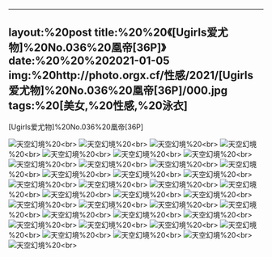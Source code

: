 ﻿---
layout:%20post
title:%20%20《[Ugirls爱尤物]%20No.036%20凰帝[36P]》
date:%20%20%202021-01-05
img:%20http://photo.orgx.cf/性感/2021/[Ugirls爱尤物]%20No.036%20凰帝[36P]/000.jpg
tags:%20[美女,%20性感,%20泳衣]
---

[Ugirls爱尤物]%20No.036%20凰帝[36P]



![天空幻境](http://photo.orgx.cf/性感/2021/[Ugirls爱尤物]%20No.036%20凰帝[36P]/001.jpg%20''天空幻境'')%20<br>
![天空幻境](http://photo.orgx.cf/性感/2021/[Ugirls爱尤物]%20No.036%20凰帝[36P]/002.jpg%20''天空幻境'')%20<br>
![天空幻境](http://photo.orgx.cf/性感/2021/[Ugirls爱尤物]%20No.036%20凰帝[36P]/003.jpg%20''天空幻境'')%20<br>
![天空幻境](http://photo.orgx.cf/性感/2021/[Ugirls爱尤物]%20No.036%20凰帝[36P]/004.jpg%20''天空幻境'')%20<br>
![天空幻境](http://photo.orgx.cf/性感/2021/[Ugirls爱尤物]%20No.036%20凰帝[36P]/005.jpg%20''天空幻境'')%20<br>
![天空幻境](http://photo.orgx.cf/性感/2021/[Ugirls爱尤物]%20No.036%20凰帝[36P]/006.jpg%20''天空幻境'')%20<br>
![天空幻境](http://photo.orgx.cf/性感/2021/[Ugirls爱尤物]%20No.036%20凰帝[36P]/007.jpg%20''天空幻境'')%20<br>
![天空幻境](http://photo.orgx.cf/性感/2021/[Ugirls爱尤物]%20No.036%20凰帝[36P]/008.jpg%20''天空幻境'')%20<br>
![天空幻境](http://photo.orgx.cf/性感/2021/[Ugirls爱尤物]%20No.036%20凰帝[36P]/009.jpg%20''天空幻境'')%20<br>
![天空幻境](http://photo.orgx.cf/性感/2021/[Ugirls爱尤物]%20No.036%20凰帝[36P]/010.jpg%20''天空幻境'')%20<br>
![天空幻境](http://photo.orgx.cf/性感/2021/[Ugirls爱尤物]%20No.036%20凰帝[36P]/011.jpg%20''天空幻境'')%20<br>
![天空幻境](http://photo.orgx.cf/性感/2021/[Ugirls爱尤物]%20No.036%20凰帝[36P]/012.jpg%20''天空幻境'')%20<br>
![天空幻境](http://photo.orgx.cf/性感/2021/[Ugirls爱尤物]%20No.036%20凰帝[36P]/013.jpg%20''天空幻境'')%20<br>
![天空幻境](http://photo.orgx.cf/性感/2021/[Ugirls爱尤物]%20No.036%20凰帝[36P]/014.jpg%20''天空幻境'')%20<br>
![天空幻境](http://photo.orgx.cf/性感/2021/[Ugirls爱尤物]%20No.036%20凰帝[36P]/015.jpg%20''天空幻境'')%20<br>
![天空幻境](http://photo.orgx.cf/性感/2021/[Ugirls爱尤物]%20No.036%20凰帝[36P]/016.jpg%20''天空幻境'')%20<br>
![天空幻境](http://photo.orgx.cf/性感/2021/[Ugirls爱尤物]%20No.036%20凰帝[36P]/017.jpg%20''天空幻境'')%20<br>
![天空幻境](http://photo.orgx.cf/性感/2021/[Ugirls爱尤物]%20No.036%20凰帝[36P]/018.jpg%20''天空幻境'')%20<br>
![天空幻境](http://photo.orgx.cf/性感/2021/[Ugirls爱尤物]%20No.036%20凰帝[36P]/019.jpg%20''天空幻境'')%20<br>
![天空幻境](http://photo.orgx.cf/性感/2021/[Ugirls爱尤物]%20No.036%20凰帝[36P]/020.jpg%20''天空幻境'')%20<br>
![天空幻境](http://photo.orgx.cf/性感/2021/[Ugirls爱尤物]%20No.036%20凰帝[36P]/021.jpg%20''天空幻境'')%20<br>
![天空幻境](http://photo.orgx.cf/性感/2021/[Ugirls爱尤物]%20No.036%20凰帝[36P]/022.jpg%20''天空幻境'')%20<br>
![天空幻境](http://photo.orgx.cf/性感/2021/[Ugirls爱尤物]%20No.036%20凰帝[36P]/023.jpg%20''天空幻境'')%20<br>
![天空幻境](http://photo.orgx.cf/性感/2021/[Ugirls爱尤物]%20No.036%20凰帝[36P]/024.jpg%20''天空幻境'')%20<br>
![天空幻境](http://photo.orgx.cf/性感/2021/[Ugirls爱尤物]%20No.036%20凰帝[36P]/025.jpg%20''天空幻境'')%20<br>
![天空幻境](http://photo.orgx.cf/性感/2021/[Ugirls爱尤物]%20No.036%20凰帝[36P]/026.jpg%20''天空幻境'')%20<br>
![天空幻境](http://photo.orgx.cf/性感/2021/[Ugirls爱尤物]%20No.036%20凰帝[36P]/027.jpg%20''天空幻境'')%20<br>
![天空幻境](http://photo.orgx.cf/性感/2021/[Ugirls爱尤物]%20No.036%20凰帝[36P]/028.jpg%20''天空幻境'')%20<br>
![天空幻境](http://photo.orgx.cf/性感/2021/[Ugirls爱尤物]%20No.036%20凰帝[36P]/029.jpg%20''天空幻境'')%20<br>
![天空幻境](http://photo.orgx.cf/性感/2021/[Ugirls爱尤物]%20No.036%20凰帝[36P]/030.jpg%20''天空幻境'')%20<br>
![天空幻境](http://photo.orgx.cf/性感/2021/[Ugirls爱尤物]%20No.036%20凰帝[36P]/031.jpg%20''天空幻境'')%20<br>
![天空幻境](http://photo.orgx.cf/性感/2021/[Ugirls爱尤物]%20No.036%20凰帝[36P]/032.jpg%20''天空幻境'')%20<br>
![天空幻境](http://photo.orgx.cf/性感/2021/[Ugirls爱尤物]%20No.036%20凰帝[36P]/033.jpg%20''天空幻境'')%20<br>
![天空幻境](http://photo.orgx.cf/性感/2021/[Ugirls爱尤物]%20No.036%20凰帝[36P]/034.jpg%20''天空幻境'')%20<br>
![天空幻境](http://photo.orgx.cf/性感/2021/[Ugirls爱尤物]%20No.036%20凰帝[36P]/035.jpg%20''天空幻境'')%20<br>
![天空幻境](http://photo.orgx.cf/性感/2021/[Ugirls爱尤物]%20No.036%20凰帝[36P]/036.jpg%20''天空幻境'')%20<br>